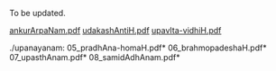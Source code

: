 
To be updated.

[ankurArpaNam.pdf](ankurArpaNam.pdf?raw=true)
[udakashAntiH.pdf](udakashAntiH.pdf?raw=true)
[upavIta-vidhiH.pdf](upavIta-vidhiH.pdf?raw=true)

./upanayanam:
05_pradhAna-homaH.pdf*
06_brahmopadeshaH.pdf*
07_upasthAnam.pdf*
08_samidAdhAnam.pdf*
